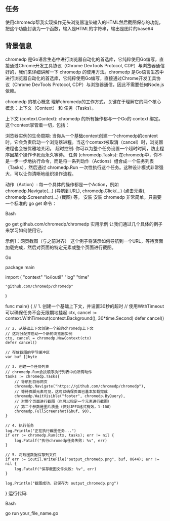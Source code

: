 ## 任务
使用chromedp帮我实现操作无头浏览器渲染输入的HTML然后截图保存的功能，把这个功能封装为一个函数，输入是HTML的字符串，输出是图片的base64
## 背景信息
chromedp 是Go语言生态中进行浏览器自动化的首选库，它纯粹使用Go编写，直接通过Chrome开发工具协议（Chrome DevTools Protocol, CDP）与浏览器通信
好的，我们来详细讲解一下 chromedp 的使用方法。chromedp 是Go语言生态中进行浏览器自动化的首选库，它纯粹使用Go编写，直接通过Chrome开发工具协议（Chrome DevTools Protocol, CDP）与浏览器通信，因此不需要任何Node.js依赖。

chromedp 的核心概念
理解chromedp的工作方式，关键在于理解它的两个核心概念：上下文（Context） 和 任务（Tasks）。

上下文 (context.Context): chromedp 的所有操作都与一个Go的 context 绑定。这个context掌管着一切，包括：

浏览器实例的生命周期: 当你从一个基础context创建一个chromedp的context时，它会负责启动一个浏览器进程。当这个context被取消（cancel）时，浏览器进程也会被优雅地关闭。
超时控制: 你可以为整个任务设置一个超时时间，防止程序因某个操作卡死而永久等待。
任务 (chromedp.Tasks): 在chromedp中，你不是一步一步地执行命令，而是将一系列动作（Actions）组合成一个任务列表（Tasks），然后通过 chromedp.Run 一次性执行这个任务。这种设计模式非常强大，可以让你清晰地组织操作流程。

动作（Action）: 每一个具体的操作都是一个Action，例如 chromedp.Navigate(...) (导航到URL), chromedp.Click(...) (点击元素), chromedp.Screenshot(...) (截图) 等。
安装
安装 chromedp 非常简单，只需要一个标准的 go get 命令：

Bash

go get github.com/chromedp/chromedp
实用示例
让我们通过几个具体的例子来学习如何使用它。

示例1：网页截图（与之前对齐）
这个例子将演示如何导航到一个URL，等待页面加载完成，然后对页面的特定元素或整个页面进行截图。

Go

package main

import (
	"context"
	"io/ioutil"
	"log"
	"time"

	"github.com/chromedp/chromedp"
)

func main() {
	// 1. 创建一个基础上下文，并设置30秒的超时
	// 使用WithTimeout可以确保任务不会无限期地挂起
	ctx, cancel := context.WithTimeout(context.Background(), 30*time.Second)
	defer cancel()

	// 2. 从基础上下文创建一个新的chromedp上下文
	// 这将分配并启动一个新的浏览器实例
	ctx, cancel = chromedp.NewContext(ctx)
	defer cancel()

	// 存放截图的字节缓冲区
	var buf []byte

	// 3. 创建一个任务列表
	// chromedp.Run会按顺序执行列表中的所有动作
	tasks := chromedp.Tasks{
		// 导航到目标网页
		chromedp.Navigate("https://github.com/chromedp/chromedp"),
		// 等待页脚元素可见，这可以确保页面已基本加载完成
		chromedp.WaitVisible("footer", chromedp.ByQuery),
		// 对整个页面进行截图（也可以指定一个元素进行截图）
		// 第二个参数是图片质量（仅对JPEG格式有效，1-100）
		chromedp.FullScreenshot(&buf, 90),
	}

	// 4. 执行任务
	log.Println("正在执行截图任务...")
	if err := chromedp.Run(ctx, tasks); err != nil {
		log.Fatalf("执行chromedp任务失败: %v", err)
	}

	// 5. 将截图数据保存到文件
	if err := ioutil.WriteFile("output_chromedp.png", buf, 0644); err != nil {
		log.Fatalf("保存截图文件失败: %v", err)
	}

	log.Println("截图成功，已保存为 output_chromedp.png")
}
运行代码:

Bash

go run your_file_name.go

